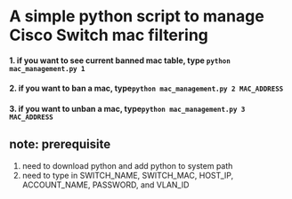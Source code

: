 # A simple python script to manage Cisco Switch mac filtering
#### 1. if you want to see current banned mac table, type ```python mac_management.py 1```
#### 2. if you want to ban a mac, type```python mac_management.py 2 MAC_ADDRESS```
#### 3. if you want to unban a mac, type```python mac_management.py 3 MAC_ADDRESS```


## note: prerequisite
1. need to download python and add python to system path
2. need to type in SWITCH_NAME, SWITCH_MAC, HOST_IP, ACCOUNT_NAME, PASSWORD, and VLAN_ID
